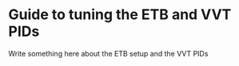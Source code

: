 # Guide to tuning the ETB and VVT PIDs  

Write something here about the ETB setup and the VVT PIDs  

